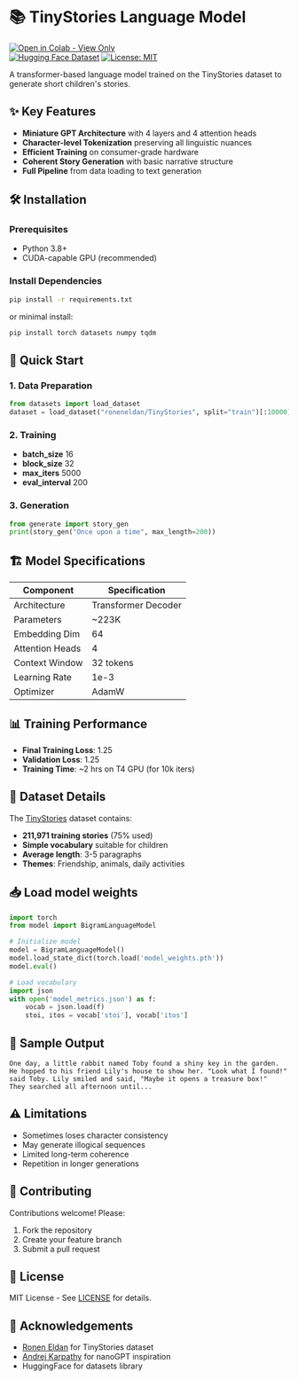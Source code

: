 # 📚 TinyStories Language Model

[![Open in Colab - View Only](https://colab.research.google.com/assets/colab-badge.svg)](https://colab.research.google.com/github/Anton3090/gpt2-mini-implementation/blob/main/GPT2_From_Scratch.ipynb?view_only=true)  
[![Hugging Face Dataset](https://img.shields.io/badge/dataset-TinyStories-blue)](https://huggingface.co/datasets/roneneldan/TinyStories)
[![License: MIT](https://img.shields.io/badge/License-MIT-yellow.svg)](https://opensource.org/licenses/MIT)

A transformer-based language model trained on the TinyStories dataset to generate short children's stories.

## ✨ Key Features

- **Miniature GPT Architecture** with 4 layers and 4 attention heads
- **Character-level Tokenization** preserving all linguistic nuances
- **Efficient Training** on consumer-grade hardware
- **Coherent Story Generation** with basic narrative structure
- **Full Pipeline** from data loading to text generation

## 🛠️ Installation

### Prerequisites
- Python 3.8+
- CUDA-capable GPU (recommended)

### Install Dependencies
```bash
pip install -r requirements.txt
```
or minimal install:
```bash
pip install torch datasets numpy tqdm
```

## 🚀 Quick Start

### 1. Data Preparation
```python
from datasets import load_dataset
dataset = load_dataset("roneneldan/TinyStories", split="train")[:10000]  # Smaller subset for testing
```

### 2. Training

- **batch_size** 16
- **block_size** 32
- **max_iters** 5000 
- **eval_interval** 200

### 3. Generation
```python
from generate import story_gen
print(story_gen("Once upon a time", max_length=200))
```

## 🏗️ Model Specifications

| Component          | Specification          |
|--------------------|------------------------|
| Architecture       | Transformer Decoder    |
| Parameters         | ~223K                  |
| Embedding Dim      | 64                     |
| Attention Heads    | 4                      |
| Context Window     | 32 tokens              |
| Learning Rate      | 1e-3                   |
| Optimizer          | AdamW                  |

## 📊 Training Performance

- **Final Training Loss**: 1.25
- **Validation Loss**: 1.25
- **Training Time**: ~2 hrs on T4 GPU (for 10k iters)

## 💾 Dataset Details

The [TinyStories](https://huggingface.co/datasets/roneneldan/TinyStories) dataset contains:

- **211,971 training stories** (75% used)
- **Simple vocabulary** suitable for children
- **Average length**: 3-5 paragraphs
- **Themes**: Friendship, animals, daily activities

## 📥 Load model weights

```python
import torch
from model import BigramLanguageModel

# Initialize model
model = BigramLanguageModel()
model.load_state_dict(torch.load('model_weights.pth'))
model.eval()

# Load vocabulary
import json
with open('model_metrics.json') as f:
    vocab = json.load(f)
    stoi, itos = vocab['stoi'], vocab['itos']
```

## 📝 Sample Output

```
One day, a little rabbit named Toby found a shiny key in the garden. 
He hopped to his friend Lily's house to show her. "Look what I found!" 
said Toby. Lily smiled and said, "Maybe it opens a treasure box!" 
They searched all afternoon until...
```

## ⚠️ Limitations

- Sometimes loses character consistency
- May generate illogical sequences
- Limited long-term coherence
- Repetition in longer generations

## 🤝 Contributing

Contributions welcome! Please:
1. Fork the repository
2. Create your feature branch
3. Submit a pull request

## 📜 License

MIT License - See [LICENSE](LICENSE) for details.

## 🙏 Acknowledgements

- [Ronen Eldan](https://huggingface.co/roneneldan) for TinyStories dataset
- [Andrej Karpathy](https://github.com/karpathy) for nanoGPT inspiration
- HuggingFace for datasets library

